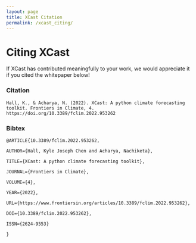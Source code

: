 ```yaml
---
layout: page
title: XCast Citation
permalink: /xcast_citing/
---
```


# Citing XCast 

If XCast has contributed meaningfully to your work, we would appreciate it if you cited the whitepaper below! 

### Citation

```
Hall, K., & Acharya, N. (2022). XCast: A python climate forecasting toolkit. Frontiers in Climate, 4. https://doi.org/10.3389/fclim.2022.953262
```

### Bibtex

```
@ARTICLE{10.3389/fclim.2022.953262,
  
AUTHOR={Hall, Kyle Joseph Chen and Acharya, Nachiketa},   
	 
TITLE={XCast: A python climate forecasting toolkit},      
	
JOURNAL={Frontiers in Climate},      
	
VOLUME={4},           
	
YEAR={2022},      
	  
URL={https://www.frontiersin.org/articles/10.3389/fclim.2022.953262},       
	
DOI={10.3389/fclim.2022.953262},      
	
ISSN={2624-9553}

}
```

